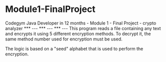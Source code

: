 # Module1-FinalProject
Codegym Java Developer in 12 months - Module 1 - Final Project - crypto analyzer
*** --- *** --- *** ---
This program reads a file containing any text and encrypts it using 5 different encryption methods. To decrypt it, the same method number used for encryption must be used.

The logic is based on a "seed" alphabet that is used to perform the encryption.